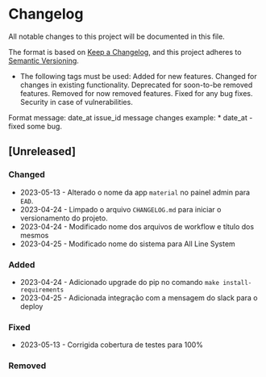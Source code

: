 # Changelog

All notable changes to this project will be documented in this file.

The format is based on [Keep a Changelog](https://keepachangelog.com/en/1.0.0/),
and this project adheres to [Semantic Versioning](https://semver.org/spec/v2.0.0.html).

* The following tags must be used:
    Added for new features.
    Changed for changes in existing functionality.
    Deprecated for soon-to-be removed features.
    Removed for now removed features.
    Fixed for any bug fixes.
    Security in case of vulnerabilities.

Format message: date_at issue_id message changes
example: * date_at - fixed some bug.

## [Unreleased]

### Changed

* 2023-05-13 - Alterado o nome da app `material` no painel admin para `EAD`.
* 2023-04-24 - Limpado o arquivo `CHANGELOG.md` para iniciar o versionamento do projeto.
* 2023-04-24 - Modificado nome dos arquivos de workflow e título dos mesmos
* 2023-04-25 - Modificado nome do sistema para All Line System

### Added

* 2023-04-24 - Adicionado upgrade do pip no comando `make install-requirements`
* 2023-04-25 - Adicionada integração com a mensagem do slack para o deploy

### Fixed

* 2023-05-13 - Corrigida cobertura de testes para 100%

### Removed
